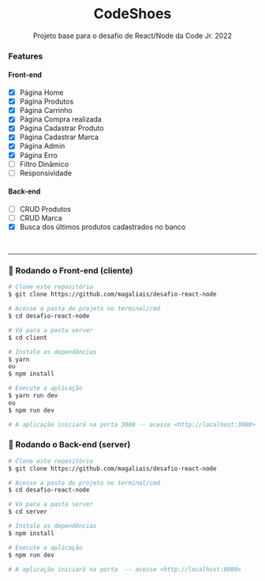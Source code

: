 <h1 align="center">CodeShoes</h1>

<p align="center">Projeto base para o desafio de React/Node da Code Jr. 2022</p>

### Features

#### Front-end
- [x] Página Home
- [x] Página Produtos
- [x] Página Carrinho
- [x] Página Compra realizada
- [x] Página Cadastrar Produto
- [x] Página Cadastrar Marca
- [x] Página Admin
- [x] Página Erro
- [ ] Filtro Dinâmico
- [ ] Responsividade

#### Back-end
- [ ] CRUD Produtos
- [ ] CRUD Marca
- [x] Busca dos últimos produtos cadastrados no banco
<br />

---
### 🎲 Rodando o Front-end (cliente)

```bash
# Clone este repositório
$ git clone https://github.com/magaliais/desafio-react-node

# Acesse a pasta do projeto no terminal/cmd
$ cd desafio-react-node

# Vá para a pasta server
$ cd client

# Instale as dependências
$ yarn
ou
$ npm install

# Execute a aplicação
$ yarn run dev
ou
$ npm run dev

# A aplicação iniciará na porta 3000 -- acesse <http://localhost:3000>
```

### 🎲 Rodando o Back-end (server)

```bash
# Clone este repositório
$ git clone https://github.com/magaliais/desafio-react-node

# Acesse a pasta do projeto no terminal/cmd
$ cd desafio-react-node

# Vá para a pasta server
$ cd server

# Instale as dependências
$ npm install

# Execute a aplicação
$ npm run dev

# A aplicação iniciará na porta  -- acesse <http://localhost:8080>
```